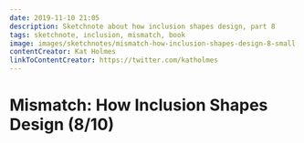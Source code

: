 ```yaml
---
date: 2019-11-10 21:05
description: Sketchnote about how inclusion shapes design, part 8
tags: sketchnote, inclusion, mismatch, book
image: images/sketchnotes/mismatch-how-inclusion-shapes-design-8-small.jpg
contentCreator: Kat Holmes
linkToContentCreator: https://twitter.com/katholmes
---
```


# Mismatch: How Inclusion Shapes Design (8/10)
